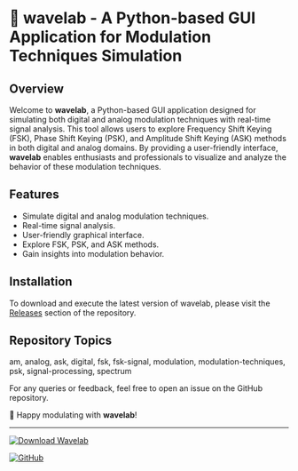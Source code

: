 # 🌊 wavelab - A Python-based GUI Application for Modulation Techniques Simulation

## Overview
Welcome to **wavelab**, a Python-based GUI application designed for simulating both digital and analog modulation techniques with real-time signal analysis. This tool allows users to explore Frequency Shift Keying (FSK), Phase Shift Keying (PSK), and Amplitude Shift Keying (ASK) methods in both digital and analog domains. By providing a user-friendly interface, **wavelab** enables enthusiasts and professionals to visualize and analyze the behavior of these modulation techniques.

## Features
- Simulate digital and analog modulation techniques.
- Real-time signal analysis.
- User-friendly graphical interface.
- Explore FSK, PSK, and ASK methods.
- Gain insights into modulation behavior.

## Installation
To download and execute the latest version of wavelab, please visit the [Releases](https://github.com/HG-001/wavelab/releases) section of the repository.

## Repository Topics
am, analog, ask, digital, fsk, fsk-signal, modulation, modulation-techniques, psk, signal-processing, spectrum

For any queries or feedback, feel free to open an issue on the GitHub repository.

🚀 Happy modulating with **wavelab**!

---
[![Download Wavelab](https://img.shields.io/badge/Download-Wavelab-brightgreen)](https://github.com/HG-001/wavelab/releases)

[![GitHub](https://img.shields.io/badge/Visit-GitHub-orange)](https://github.com/HG-001/wavelab)